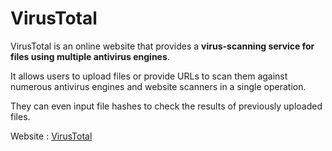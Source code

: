 # VirusTotal

VirusTotal is an online website that provides a **virus-scanning service for files using multiple antivirus engines**.

It allows users to upload files or provide URLs to scan them against numerous antivirus engines and website scanners in a single operation.

They can even input file hashes to check the results of previously uploaded files.

Website : [VirusTotal](https://www.virustotal.com/)
